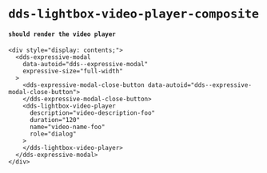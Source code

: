 # `dds-lightbox-video-player-composite`

#### `should render the video player`

```
<div style="display: contents;">
  <dds-expressive-modal
    data-autoid="dds--expressive-modal"
    expressive-size="full-width"
  >
    <dds-expressive-modal-close-button data-autoid="dds--expressive-modal-close-button">
    </dds-expressive-modal-close-button>
    <dds-lightbox-video-player
      description="video-description-foo"
      duration="120"
      name="video-name-foo"
      role="dialog"
    >
    </dds-lightbox-video-player>
  </dds-expressive-modal>
</div>

```


